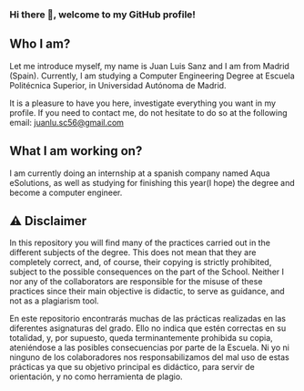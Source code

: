 ### Hi there 👋, welcome to my GitHub profile!

## Who I am?

Let me introduce myself, my name is Juan Luis Sanz and I am from Madrid (Spain). Currently,
I am studying a Computer Engineering Degree at Escuela Politécnica Superior, in Universidad
Autónoma de Madrid. 

It is a pleasure to have you here, investigate everything you want in my profile. If you need 
to contact me, do not hesitate to do so at the following email: [juanlu.sc56@gmail.com](mailto:juanlu.sc56@gmail.com)

## What I am working on?
I am currently doing an internship at a spanish company named Aqua eSolutions, as well as studying
for finishing this year(I hope) the degree and become a computer engineer.

## :warning: Disclaimer
In this repository you will find many of the practices carried out in the different subjects of 
the degree. This does not mean that they are completely correct, and, of course, their copying 
is strictly prohibited, subject to the possible consequences on the part of the School. Neither I 
nor any of the collaborators are responsible for the misuse of these practices since their main 
objective is didactic, to serve as guidance, and not as a plagiarism tool.

En este repositorio encontrarás muchas de las prácticas realizadas en las diferentes asignaturas 
del grado. Ello no indica que estén correctas en su totalidad, y, por supuesto, queda terminantemente 
prohibida su copia, ateniéndose a las posibles consecuencias por parte de la Escuela. Ni yo ni 
ninguno de los colaboradores nos responsabilizamos del mal uso de estas prácticas ya que su objetivo 
principal es didáctico, para servir de orientación, y no como herramienta de plagio.


<!--
**juanlu3c/juanlu3c** is a ✨ _special_ ✨ repository because its `README.md` (this file) appears on your GitHub profile.

Here are some ideas to get you started:

- 🔭 I’m currently working on ...
- 🌱 I’m currently learning ...
- 👯 I’m looking to collaborate on ...
- 🤔 I’m looking for help with ...
- 💬 Ask me about ...
- 📫 How to reach me: ...
- 😄 Pronouns: ...
- ⚡ Fun fact: ...
-->
